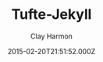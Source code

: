 ---
title: Tufte-Jekyll
github: 'https://github.com/clayh53/tufte-jekyll'
demo: 'https://clayh53.github.io/tufte-jekyll/'
author: Clay Harmon
ssg:
  - Jekyll
cms:
  - No Cms
date: 2015-02-20T21:51:52.000Z
github_branch: master
description: >-
  Minimal Jekyll blog styled to resemble the look and layout of Edward Tufte's
  books
stale: false
---
